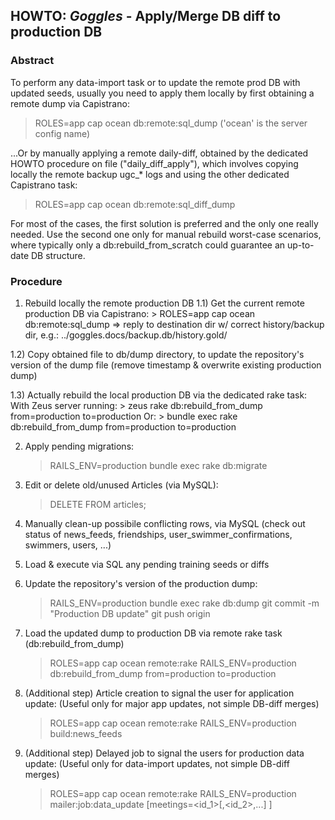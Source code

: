 ## HOWTO: *Goggles* - Apply/Merge DB diff to production DB

### Abstract
To perform any data-import task or to update the remote prod DB with updated seeds,
usually you need to apply them locally by first obtaining a remote dump via Capistrano:
  > ROLES=app cap ocean db:remote:sql_dump
  ('ocean' is the server config name)

...Or by manually applying a remote daily-diff, obtained by the dedicated HOWTO
procedure on file ("daily_diff_apply"), which involves copying locally the remote
backup ugc_* logs and using the other dedicated Capistrano task:
  > ROLES=app cap ocean db:remote:sql_diff_dump

For most of the cases, the first solution is preferred and the only one really needed.
Use the second one only for manual rebuild worst-case scenarios, where typically
only a db:rebuild_from_scratch could guarantee an up-to-date DB structure.


### Procedure
1) Rebuild locally the remote production DB
  1.1) Get the current remote production DB via Capistrano:
       > ROLES=app cap ocean db:remote:sql_dump
         => reply to destination dir w/ correct history/backup dir, e.g.:
         ../goggles.docs/backup.db/history.gold/

  1.2) Copy obtained file to db/dump directory, to update the repository's version
       of the dump file (remove timestamp & overwrite existing production dump)

  1.3) Actually rebuild the local production DB via the dedicated rake task:
      With Zeus server running:
      > zeus rake db:rebuild_from_dump from=production to=production
      Or:
      > bundle exec rake db:rebuild_from_dump from=production to=production


2) Apply pending migrations:
   > RAILS_ENV=production bundle exec rake db:migrate

3) Edit or delete old/unused Articles (via MySQL):
   > DELETE FROM articles;

4) Manually clean-up possibile conflicting rows, via MySQL (check out status of news_feeds,
   friendships, user_swimmer_confirmations, swimmers, users, ...)

5) Load & execute via SQL any pending training seeds or diffs

6) Update the repository's version of the production dump:
   > RAILS_ENV=production bundle exec rake db:dump
   > git commit -m "Production DB update"
   > git push origin

7) Load the updated dump to production DB via remote rake task (db:rebuild_from_dump)
   > ROLES=app cap ocean remote:rake
     > RAILS_ENV=production db:rebuild_from_dump from=production to=production

8) (Additional step) Article creation to signal the user for application update:
   (Useful only for major app updates, not simple DB-diff merges)
   > ROLES=app cap ocean remote:rake
     > RAILS_ENV=production build:news_feeds

9) (Additional step) Delayed job to signal the users for production data update:
   (Useful only for data-import updates, not simple DB-diff merges)
   > ROLES=app cap ocean remote:rake
     > RAILS_ENV=production mailer:job:data_update [meetings=<id_1>[,<id_2>,...] ]
